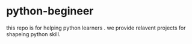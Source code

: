 # python-begineer
this repo is for helping python learners .
we provide relavent projects for shapeing python skill.
